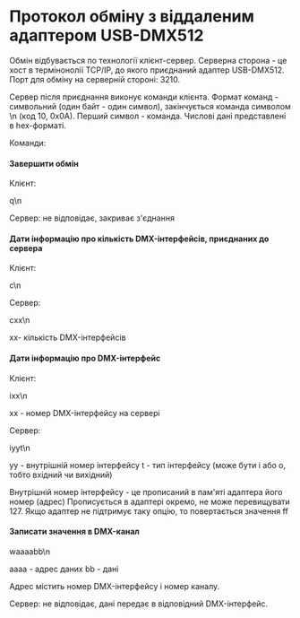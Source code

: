 # Протокол обміну з віддаленим адаптером USB-DMX512

Обмін відбувається по технології клієнт-сервер.
Серверна сторона - це хост в термінонолії TCP/IP, до якого приєднаний адаптер USB-DMX512.
Порт для обміну на серверній стороні: 3210.

Сервер після приєднання виконує команди клієнта.
Формат команд - символьний (один байт - один символ), закінчується команда символом \n (код 10, 0x0A).
Перший символ - команда. Числові дані представлені в hex-форматі.

Команди:

#### Завершити обмін

Клієнт:

q\n

Сервер: не відповідає, закриває з'єднання


#### Дати інформацію про кількість DMX-інтерфейсів, приєднаних до сервера

Клієнт:

с\n

Сервер:

сxx\n

xx- кількість DMX-інтерфейсів


#### Дати інформацію про DMX-інтерфейс

Клієнт:

ixx\n

xx - номер DMX-інтерфейсу на сервері

Сервер:

iyyt\n

yy - внутрішній номер інтерфейсу
t  - тип інтерфейсу (може бути i або o, тобто вхідний чи вихідний)

Внутрішній номер інтерфейсу - це прописаний в пам'яті адаптера його номер (адрес) 
Прописується в адаптері окремо, не може перевищувати 127.
Якщо адаптер не підтримує таку опцію,
то повертається значення ff 

#### Записати значення в DMX-канал

waaaabb\n

aaaa - адрес даних
bb   - дані

Адрес містить номер DMX-інтерфейсу і номер каналу.

Сервер: не відповідає, дані передає в відповідний DMX-інтерфейс.
